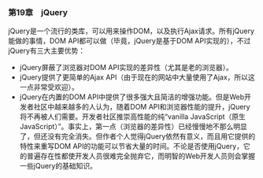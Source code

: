 ### 第19章　jQuery

jQuery是一个流行的类库，可以用来操作DOM，以及执行Ajax请求。所有jQuery能做的事情，DOM API都可以做（毕竟，jQuery是基于DOM API实现的），不过jQuery有三大主要优势：

+ jQuery屏蔽了浏览器对DOM API实现的差异性（尤其是老的浏览器）。
+ jQuery提供了更简单的Ajax API（由于现在的网站中大量使用了Ajax，所以这一点非常受欢迎）。
+ jQuery在内置的DOM API中提供了很多强大且简洁的增强功能。但是Web开发者社区中越来越多的人认为，随着DOM API和浏览器性能的提升，jQuery将不再被人们需要。开发者社区推崇高性能的纯“vanilla JavaScript（原生JavaScript）”。事实上，第一点（浏览器的差异性）已经慢慢地不那么明显了，但还没有完全消失。但作者个人觉得jQuery依然有意义，而且用它提供的特性来重写DOM API的功能可以节省大量的时间。不论是否使用jQuery，它的普遍存在性都使开发人员很难完全抛弃它，而明智的Web开发人员则会掌握一些jQuery的基础知识。

